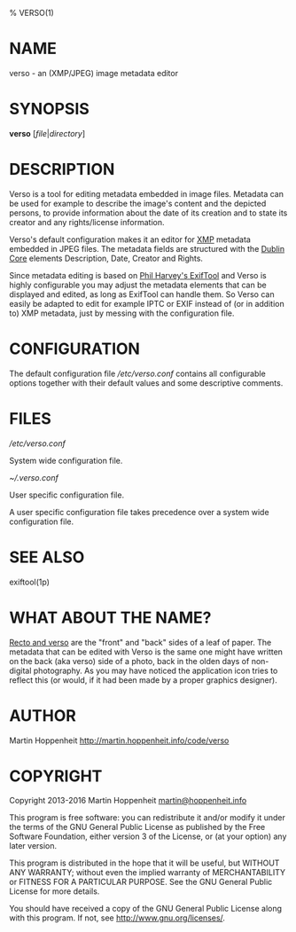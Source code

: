 % VERSO(1)

# NAME

verso - an (XMP/JPEG) image metadata editor

# SYNOPSIS

**verso** [*file*|*directory*]

# DESCRIPTION

Verso is a tool for editing metadata embedded in image files. Metadata can be
used for example to describe the image's content and the depicted persons, to
provide information about the date of its creation and to state its creator
and any rights/license information.

Verso's default configuration makes it an editor for [XMP][XMP] metadata
embedded in JPEG files. The metadata fields are structured with the [Dublin
Core][DC] elements Description, Date, Creator and Rights.

Since metadata editing is based on [Phil Harvey's ExifTool][ET] and Verso is
highly configurable you may adjust the metadata elements that can be displayed
and edited, as long as ExifTool can handle them. So Verso can easily be
adapted to edit for example IPTC or EXIF instead of (or in addition to) XMP
metadata, just by messing with the configuration file.

[XMP]: https://en.wikipedia.org/wiki/Extensible_Metadata_Platform
[DC]: http://dublincore.org
[ET]: http://www.sno.phy.queensu.ca/~phil/exiftool/

# CONFIGURATION

The default configuration file */etc/verso.conf* contains all configurable
options together with their default values and some descriptive comments.

# FILES

*/etc/verso.conf*

System wide configuration file.

*~/.verso.conf*

User specific configuration file.

A user specific configuration file takes precedence over a system wide
configuration file.

# SEE ALSO

exiftool(1p)

# WHAT ABOUT THE NAME?

[Recto and verso][RV] are the "front" and "back" sides of a leaf of paper. The
metadata that can be edited with Verso is the same one might have written on
the back (aka verso) side of a photo, back in the olden days of non-digital
photography. As you may have noticed the application icon tries to reflect
this (or would, if it had been made by a proper graphics designer).

[RV]: https://en.wikipedia.org/wiki/Recto_and_verso

# AUTHOR

Martin Hoppenheit <http://martin.hoppenheit.info/code/verso>

# COPYRIGHT

Copyright 2013-2016 Martin Hoppenheit <martin@hoppenheit.info>

This program is free software: you can redistribute it and/or modify it under
the terms of the GNU General Public License as published by the Free Software
Foundation, either version 3 of the License, or (at your option) any later
version.

This program is distributed in the hope that it will be useful, but WITHOUT
ANY WARRANTY; without even the implied warranty of MERCHANTABILITY or FITNESS
FOR A PARTICULAR PURPOSE.  See the GNU General Public License for more
details.

You should have received a copy of the GNU General Public License along with
this program.  If not, see <http://www.gnu.org/licenses/>.

